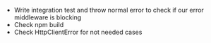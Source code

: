 - Write integration test and throw normal error to check if our error middleware is blocking
- Check npm build
- Check HttpClientError for not needed cases